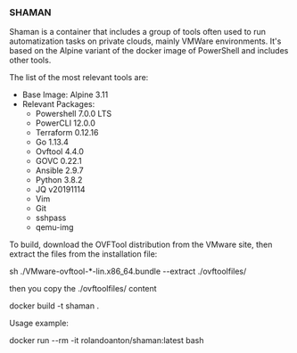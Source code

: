 ### SHAMAN

Shaman is a container that includes a group of tools often used to run automatization tasks on private clouds, mainly VMWare environments. It's based on the Alpine variant of the docker image of PowerShell and includes other tools.

The list of the most relevant tools are:

- Base Image: Alpine 3.11
- Relevant Packages:
     - Powershell 7.0.0 LTS
     - PowerCLI 12.0.0
     - Terraform 0.12.16
     - Go 1.13.4
     - Ovftool 4.4.0
     - GOVC 0.22.1
     - Ansible 2.9.7
     - Python 3.8.2
     - JQ v20191114
     - Vim
     - Git
     - sshpass
     - qemu-img


To build, download the OVFTool distribution from the VMware site, then extract the files from the installation file:

sh ./VMware-ovftool-*-lin.x86_64.bundle --extract ./ovftoolfiles/

then you copy the ./ovftoolfiles/ content

docker build -t shaman . 

Usage example:

docker run --rm -it rolandoanton/shaman:latest bash




